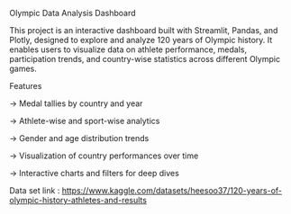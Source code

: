 Olympic Data Analysis Dashboard

This project is an interactive dashboard built with Streamlit, Pandas, and Plotly, designed to explore and analyze 120 years of Olympic history. It enables users to visualize data on athlete performance, medals, participation trends, and country-wise statistics across different Olympic games.

Features

-> Medal tallies by country and year

-> Athlete-wise and sport-wise analytics

-> Gender and age distribution trends

-> Visualization of country performances over time

-> Interactive charts and filters for deep dives


Data set link : https://www.kaggle.com/datasets/heesoo37/120-years-of-olympic-history-athletes-and-results
